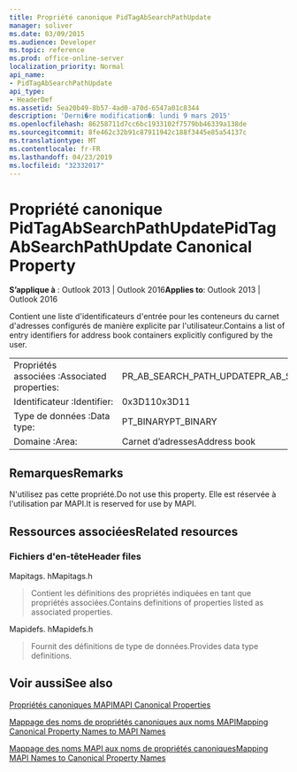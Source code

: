 ```yaml
---
title: Propriété canonique PidTagAbSearchPathUpdate
manager: soliver
ms.date: 03/09/2015
ms.audience: Developer
ms.topic: reference
ms.prod: office-online-server
localization_priority: Normal
api_name:
- PidTagAbSearchPathUpdate
api_type:
- HeaderDef
ms.assetid: 5ea20b49-8b57-4ad0-a70d-6547a01c8344
description: 'Derni�re modification�: lundi 9 mars 2015'
ms.openlocfilehash: 86258711d7cc6bc1933102f7579bb46339a138de
ms.sourcegitcommit: 8fe462c32b91c87911942c188f3445e85a54137c
ms.translationtype: MT
ms.contentlocale: fr-FR
ms.lasthandoff: 04/23/2019
ms.locfileid: "32332017"
---
```

# <a name="pidtagabsearchpathupdate-canonical-property"></a><span data-ttu-id="1bfd7-103">Propriété canonique PidTagAbSearchPathUpdate</span><span class="sxs-lookup"><span data-stu-id="1bfd7-103">PidTagAbSearchPathUpdate Canonical Property</span></span>

  
  
<span data-ttu-id="1bfd7-104">**S’applique à** : Outlook 2013 | Outlook 2016</span><span class="sxs-lookup"><span data-stu-id="1bfd7-104">**Applies to**: Outlook 2013 | Outlook 2016</span></span> 
  
<span data-ttu-id="1bfd7-105">Contient une liste d'identificateurs d'entrée pour les conteneurs du carnet d'adresses configurés de manière explicite par l'utilisateur.</span><span class="sxs-lookup"><span data-stu-id="1bfd7-105">Contains a list of entry identifiers for address book containers explicitly configured by the user.</span></span> 
  
|||
|:-----|:-----|
|<span data-ttu-id="1bfd7-106">Propriétés associées :</span><span class="sxs-lookup"><span data-stu-id="1bfd7-106">Associated properties:</span></span>  <br/> |<span data-ttu-id="1bfd7-107">PR_AB_SEARCH_PATH_UPDATE</span><span class="sxs-lookup"><span data-stu-id="1bfd7-107">PR_AB_SEARCH_PATH_UPDATE</span></span>  <br/> |
|<span data-ttu-id="1bfd7-108">Identificateur :</span><span class="sxs-lookup"><span data-stu-id="1bfd7-108">Identifier:</span></span>  <br/> |<span data-ttu-id="1bfd7-109">0x3D11</span><span class="sxs-lookup"><span data-stu-id="1bfd7-109">0x3D11</span></span>  <br/> |
|<span data-ttu-id="1bfd7-110">Type de données :</span><span class="sxs-lookup"><span data-stu-id="1bfd7-110">Data type:</span></span>  <br/> |<span data-ttu-id="1bfd7-111">PT_BINARY</span><span class="sxs-lookup"><span data-stu-id="1bfd7-111">PT_BINARY</span></span>  <br/> |
|<span data-ttu-id="1bfd7-112">Domaine :</span><span class="sxs-lookup"><span data-stu-id="1bfd7-112">Area:</span></span>  <br/> |<span data-ttu-id="1bfd7-113">Carnet d’adresses</span><span class="sxs-lookup"><span data-stu-id="1bfd7-113">Address book</span></span>  <br/> |
   
## <a name="remarks"></a><span data-ttu-id="1bfd7-114">Remarques</span><span class="sxs-lookup"><span data-stu-id="1bfd7-114">Remarks</span></span>

<span data-ttu-id="1bfd7-115">N'utilisez pas cette propriété.</span><span class="sxs-lookup"><span data-stu-id="1bfd7-115">Do not use this property.</span></span> <span data-ttu-id="1bfd7-116">Elle est réservée à l'utilisation par MAPI.</span><span class="sxs-lookup"><span data-stu-id="1bfd7-116">It is reserved for use by MAPI.</span></span>
  
## <a name="related-resources"></a><span data-ttu-id="1bfd7-117">Ressources associées</span><span class="sxs-lookup"><span data-stu-id="1bfd7-117">Related resources</span></span>

### <a name="header-files"></a><span data-ttu-id="1bfd7-118">Fichiers d'en-tête</span><span class="sxs-lookup"><span data-stu-id="1bfd7-118">Header files</span></span>

<span data-ttu-id="1bfd7-119">Mapitags. h</span><span class="sxs-lookup"><span data-stu-id="1bfd7-119">Mapitags.h</span></span>
  
> <span data-ttu-id="1bfd7-120">Contient les définitions des propriétés indiquées en tant que propriétés associées.</span><span class="sxs-lookup"><span data-stu-id="1bfd7-120">Contains definitions of properties listed as associated properties.</span></span>
    
<span data-ttu-id="1bfd7-121">Mapidefs. h</span><span class="sxs-lookup"><span data-stu-id="1bfd7-121">Mapidefs.h</span></span>
  
> <span data-ttu-id="1bfd7-122">Fournit des définitions de type de données.</span><span class="sxs-lookup"><span data-stu-id="1bfd7-122">Provides data type definitions.</span></span>
    
## <a name="see-also"></a><span data-ttu-id="1bfd7-123">Voir aussi</span><span class="sxs-lookup"><span data-stu-id="1bfd7-123">See also</span></span>



[<span data-ttu-id="1bfd7-124">Propriétés canoniques MAPI</span><span class="sxs-lookup"><span data-stu-id="1bfd7-124">MAPI Canonical Properties</span></span>](mapi-canonical-properties.md)
  
[<span data-ttu-id="1bfd7-125">Mappage des noms de propriétés canoniques aux noms MAPI</span><span class="sxs-lookup"><span data-stu-id="1bfd7-125">Mapping Canonical Property Names to MAPI Names</span></span>](mapping-canonical-property-names-to-mapi-names.md)
  
[<span data-ttu-id="1bfd7-126">Mappage des noms MAPI aux noms de propriétés canoniques</span><span class="sxs-lookup"><span data-stu-id="1bfd7-126">Mapping MAPI Names to Canonical Property Names</span></span>](mapping-mapi-names-to-canonical-property-names.md)

